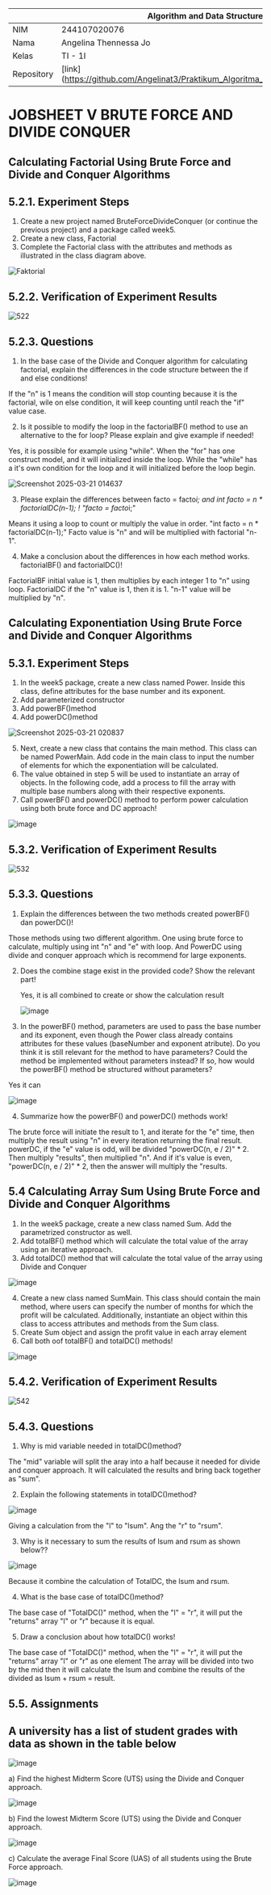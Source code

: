 |  | Algorithm and Data Structure |
|--|--|
| NIM |  244107020076 |
| Nama |  Angelina Thennessa Jo |
| Kelas | TI - 1I |
| Repository | [link] (https://github.com/Angelinat3/Praktikum_Algoritma_Dan_Struktur_Data.git) |

# JOBSHEET V BRUTE FORCE AND DIVIDE CONQUER

## Calculating Factorial Using Brute Force and Divide and Conquer Algorithms
## 5.2.1. Experiment Steps
1. Create a new project named BruteForceDivideConquer (or continue the previous project) and a package called week5.
2. Create a new class, Factorial
3. Complete the Factorial class with the attributes and methods as illustrated in the class diagram above.

![Faktorial](https://github.com/user-attachments/assets/8edb0fbc-33fd-41a1-869e-f59c50c2d35c)

## 5.2.2. Verification of Experiment Results

![522](https://github.com/user-attachments/assets/7577b4c2-e908-4d42-be66-9b69fab784a6)

## 5.2.3. Questions
1. In the base case of the Divide and Conquer algorithm for calculating factorial, explain the differences in the code structure between the if and else conditions!

If the "n" is 1 means the condition will stop counting because it is the factorial, wile on else condition, it will keep counting until reach the "if" value case.


2. Is it possible to modify the loop in the factorialBF() method to use an alternative to the for loop? Please explain and give example if needed!

Yes, it is possible for example using "while".
When the "for" has one construct model, and it will initialized inside the loop.
While the "while" has a it's own condition for the loop and it will initialized before the loop begin.

![Screenshot 2025-03-21 014637](https://github.com/user-attachments/assets/30f00dd5-96f6-4b8f-a1a1-ce020d5a5aac)

3. Please explain the differences between facto = facto*i; and int facto = n * factorialDC(n-1); !
"facto = facto*i;"

Means it using a loop to count or multiply the value in order.
"int facto = n * factorialDC(n-1);"
Facto value is "n" and will be multiplied with factorial "n-1".


4. Make a conclusion about the differences in how each method works. factorialBF() and factorialDC()!
   
FactorialBF initial value is 1, then multiplies by each integer 1 to "n" using loop.
FactorialDC if the "n" value is 1, then it is 1. "n-1" value will be multiplied by "n".


## Calculating Exponentiation Using Brute Force and Divide and Conquer Algorithms
## 5.3.1. Experiment Steps

1. In the week5 package, create a new class named Power. Inside this class, define attributes for the
base number and its exponent.
2. Add parameterized constructor
3. Add powerBF()method
4. Add powerDC()method

![Screenshot 2025-03-21 020837](https://github.com/user-attachments/assets/966ea799-eca3-4d11-a267-f5d878cb8e2d)

5. Next, create a new class that contains the main method. This class can be named PowerMain. Add code in the main class to input the number of elements for which the exponentiation will be calculated.
6. The value obtained in step 5 will be used to instantiate an array of objects. In the following code, add a process to fill the array with multiple base numbers along with their respective exponents.
7. Call powerBF() and powerDC() method to perform power calculation using both brute force and DC approach!

![image](https://github.com/user-attachments/assets/4fd7ab8f-0459-4922-b69b-4ad1ca34d087)

## 5.3.2. Verification of Experiment Results

![532](https://github.com/user-attachments/assets/a42e0c9c-275e-46f7-bdd3-c54230dcc7d2)

## 5.3.3. Questions
1. Explain the differences between the two methods created powerBF() dan powerDC()!

Those methods using two different algorithm. One using brute force to calculate, multiply using int "n" and "e" with loop.
And PowerDC using divide and conquer approach which is recommend for large exponents.


2. Does the combine stage exist in the provided code? Show the relevant part!

   Yes, it is all combined to create or show the calculation result

   ![image](https://github.com/user-attachments/assets/723cd6f5-d6e4-4830-808b-6ab02682fb61)

3. In the powerBF() method, parameters are used to pass the base number and its exponent, even though the Power class already contains attributes for these values (baseNumber and exponent atribute). Do you think it is still relevant for the method to have parameters? Could the method be implemented without parameters instead? If so, how would the powerBF() method be structured without parameters?

Yes it can

![image](https://github.com/user-attachments/assets/d9cf51a1-643e-45c5-8532-3f27a6ee93f4)


4. Summarize how the powerBF() and powerDC() methods work!

The brute force will initiate the result to 1, and iterate for the "e" time, then multiply the result using "n" in every iteration returning the final result.
powerDC, if the "e" value is odd, will be divided "powerDC(n, e / 2)" * 2. Then multiply "results", then multiplied "n".
And if it's value is even, "powerDC(n, e / 2)" * 2, then the answer will multiply the "results.

## 5.4 Calculating Array Sum Using Brute Force and Divide and Conquer Algorithms

1. In the week5 package, create a new class named Sum. Add the parametrized constructor as well.
2. Add totalBF() method which will calculate the total value of the array using an iterative approach.
3. Add totalDC() method that will calculate the total value of the array using Divide and Conquer

![image](https://github.com/user-attachments/assets/4fac4029-e1c6-4325-8229-e5ef2c5e2632)


4. Create a new class named SumMain. This class should contain the main method, where users can specify the number of months for which the profit will be calculated. Additionally, instantiate an object within this class to access attributes and methods from the Sum class.
5. Create Sum object and assign the profit value in each array element
6. Call both oof totalBF() and totalDC() methods!

![image](https://github.com/user-attachments/assets/e13f6046-d7b2-43c1-960f-94ce11e46ac7)

## 5.4.2. Verification of Experiment Results

![542](https://github.com/user-attachments/assets/d93cadde-96c0-4db7-9e24-a4de56706f78)

## 5.4.3. Questions
1. Why is mid variable needed in totalDC()method?

The "mid" variable will split the aray into a half because it needed for divide and conquer approach.
It will calculated the results and bring back together as "sum".


2. Explain the following statements in totalDC()method?

![image](https://github.com/user-attachments/assets/083dac3a-e729-4e25-8d9c-7093212f8d86)

Giving a calculation from the "l" to "lsum".
Ang the "r" to "rsum".

3. Why is it necessary to sum the results of lsum and rsum as shown below??

![image](https://github.com/user-attachments/assets/b39af088-3de4-4464-b40f-f6a5bf924668)

Because it combine the calculation of TotalDC, the lsum and rsum.

4. What is the base case of totalDC()method?

The base case of "TotalDC()" method, when the "l" = "r", it will put the "returns" array "l" or "r" because it is equal.

5. Draw a conclusion about how totalDC() works!

The base case of "TotalDC()" method, when the "l" = "r", it will put the "returns" array "l" or "r" as one element
The array will be divided into two by the mid then it will calculate the lsum and combine the results of the divided as lsum + rsum = result.


## 5.5. Assignments
## A university has a list of student grades with data as shown in the table below

![image](https://github.com/user-attachments/assets/5ac1b6e8-ef48-4f06-9efd-ec61670a1424)

a) Find the highest Midterm Score (UTS) using the Divide and Conquer approach.

![image](https://github.com/user-attachments/assets/71362ed5-d1d0-467e-b6ee-92be6caa9fc3)


b) Find the lowest Midterm Score (UTS) using the Divide and Conquer approach.

![image](https://github.com/user-attachments/assets/84bac9a9-f1ed-47c2-a12c-20f00cd33847)


c) Calculate the average Final Score (UAS) of all students using the Brute Force approach.

![image](https://github.com/user-attachments/assets/49947e81-fbcd-4241-85dd-1c659ace5514)
